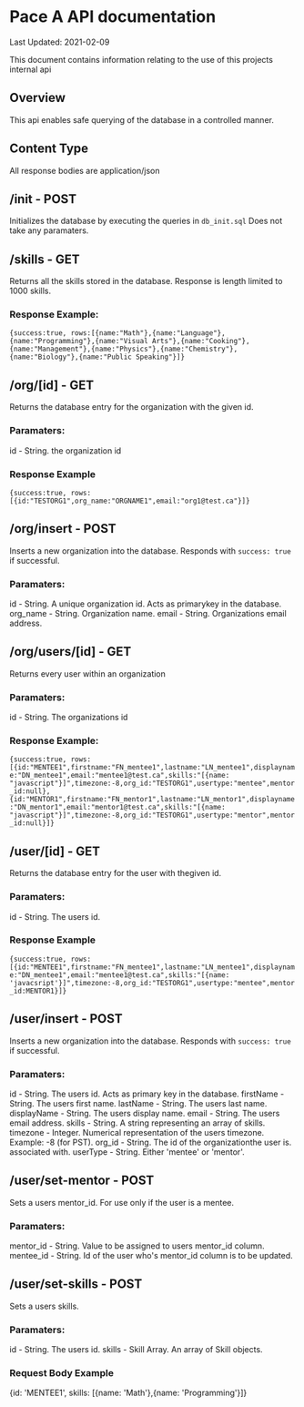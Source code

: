 # Pace A API documentation

Last Updated: 2021-02-09

This document contains information relating to the use of this projects internal api

## Overview

This api enables safe querying of the database in a controlled manner.

## Content Type

All response bodies are application/json

## /init - POST

Initializes the database by executing the queries in `db_init.sql`
Does not take any paramaters.

## /skills - GET

Returns all the skills stored in the database. Response is length limited to 1000 skills.

### Response Example:

`{success:true,
rows:[{name:"Math"},{name:"Language"},{name:"Programming"},{name:"Visual Arts"},{name:"Cooking"},{name:"Management"},{name:"Physics"},{name:"Chemistry"},{name:"Biology"},{name:"Public Speaking"}]}`

## /org/[id] - GET

Returns the database entry for the organization with the given id.

### Paramaters:

id - String. the organization id

### Response Example

`{success:true,
rows:[{id:"TESTORG1",org_name:"ORGNAME1",email:"org1@test.ca"}]}`

## /org/insert - POST

Inserts a new organization into the database. Responds with `success: true` if successful.

### Paramaters:

id - String. A unique organization id. Acts as primarykey in the database.
org_name - String. Organization name.
email - String. Organizations email address.

## /org/users/[id] - GET

Returns every user within an organization

### Paramaters: 

id - String. The organizations id

### Response Example:

`{success:true,
rows:[{id:"MENTEE1",firstname:"FN_mentee1",lastname:"LN_mentee1",displayname:"DN_mentee1",email:"mentee1@test.ca",skills:"[{name: "javascript"}]",timezone:-8,org_id:"TESTORG1",usertype:"mentee",mentor_id:null},{id:"MENTOR1",firstname:"FN_mentor1",lastname:"LN_mentor1",displayname:"DN_mentor1",email:"mentor1@test.ca",skills:"[{name: "javascript"}]",timezone:-8,org_id:"TESTORG1",usertype:"mentor",mentor_id:null}]}`

## /user/[id] - GET

Returns the database entry for the user with thegiven id.

### Paramaters:

id - String. The users id.

### Response Example

`{success:true,
rows:[{id:"MENTEE1",firstname:"FN_mentee1",lastname:"LN_mentee1",displayname:"DN_mentee1",email:"mentee1@test.ca",skills:"[{name: 'javacsript'}]",timezone:-8,org_id:"TESTORG1",usertype:"mentee",mentor_id:MENTOR1}]}`

## /user/insert - POST

Inserts a new organization into the database. Responds with `success: true` if successful.

### Paramaters:

id - String. The users id. Acts as primary key in the database.
firstName - String. The users first name.
lastName - String. The users last name.
displayName - String. The users display name.
email - String. The users email address.
skills - String. A string representing an array of skills.
timezone - Integer. Numerical representation of the users timezone. Example: -8 (for PST).
org_id - String. The id of the organizationthe user is. associated with.
userType - String. Either 'mentee' or 'mentor'.

## /user/set-mentor - POST

Sets a users mentor_id. For use only if the user is a mentee.

### Paramaters:

mentor_id - String. Value to be assigned to users mentor_id column.
mentee_id - String. Id of the user who's mentor_id column is to be updated.

## /user/set-skills - POST

Sets a users skills.

### Paramaters:

id - String. The users id.
skills - Skill Array. An array of Skill objects.

### Request Body Example

{id: 'MENTEE1',
skills: [{name: 'Math'},{name: 'Programming'}]}
